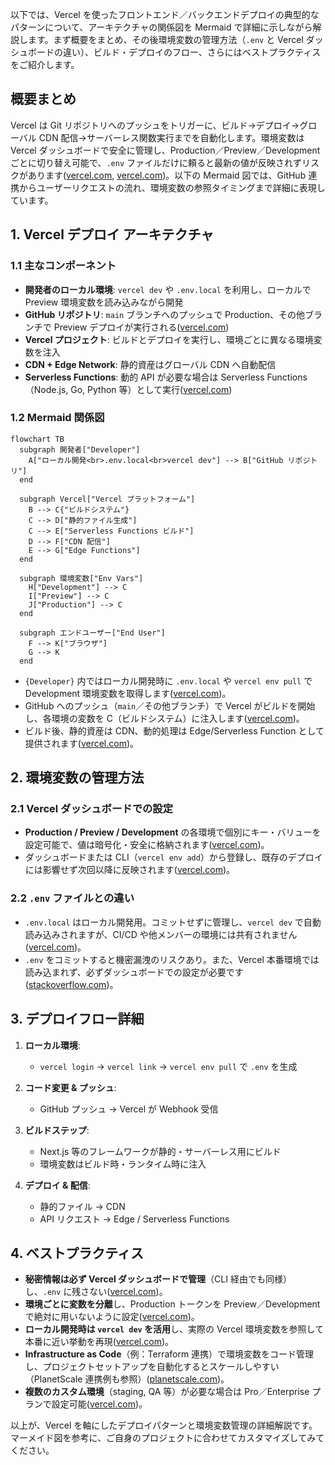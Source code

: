 以下では、Vercel を使ったフロントエンド／バックエンドデプロイの典型的なパターンについて、アーキテクチャの関係図を Mermaid で詳細に示しながら解説します。まず概要をまとめ、その後環境変数の管理方法（`.env` と Vercel ダッシュボードの違い）、ビルド・デプロイのフロー、さらにはベストプラクティスをご紹介します。

## 概要まとめ

Vercel は Git リポジトリへのプッシュをトリガーに、ビルド→デプロイ→グローバル CDN 配信→サーバーレス関数実行までを自動化します。環境変数は Vercel ダッシュボードで安全に管理し、Production／Preview／Development ごとに切り替え可能で、`.env` ファイルだけに頼ると最新の値が反映されずリスクがあります([vercel.com][1], [vercel.com][2])。以下の Mermaid 図では、GitHub 連携からユーザーリクエストの流れ、環境変数の参照タイミングまで詳細に表現しています。

## 1. Vercel デプロイ アーキテクチャ

### 1.1 主なコンポーネント

* **開発者のローカル環境**: `vercel dev` や `.env.local` を利用し、ローカルで Preview 環境変数を読み込みながら開発
* **GitHub リポジトリ**: `main` ブランチへのプッシュで Production、その他ブランチで Preview デプロイが実行される([vercel.com][1])
* **Vercel プロジェクト**: ビルドとデプロイを実行し、環境ごとに異なる環境変数を注入
* **CDN + Edge Network**: 静的資産はグローバル CDN へ自動配信
* **Serverless Functions**: 動的 API が必要な場合は Serverless Functions（Node.js, Go, Python 等）として実行([vercel.com][3])

### 1.2 Mermaid 関係図

```mermaid
flowchart TB
  subgraph 開発者["Developer"]
    A["ローカル開発<br>.env.local<br>vercel dev"] --> B["GitHub リポジトリ"]
  end

  subgraph Vercel["Vercel プラットフォーム"]
    B --> C{"ビルドシステム"}
    C --> D["静的ファイル生成"]
    C --> E["Serverless Functions ビルド"]
    D --> F["CDN 配信"]
    E --> G["Edge Functions"]
  end

  subgraph 環境変数["Env Vars"]
    H["Development"] --> C
    I["Preview"] --> C
    J["Production"] --> C
  end

  subgraph エンドユーザー["End User"]
    F --> K["ブラウザ"]
    G --> K
  end

```

* `{Developer}` 内ではローカル開発時に `.env.local` や `vercel env pull` で Development 環境変数を取得します([vercel.com][2])。
* GitHub へのプッシュ（`main`／その他ブランチ）で Vercel がビルドを開始し、各環境の変数を C（ビルドシステム）に注入します([vercel.com][1])。
* ビルド後、静的資産は CDN、動的処理は Edge/Serverless Function として提供されます([vercel.com][3])。

## 2. 環境変数の管理方法

### 2.1 Vercel ダッシュボードでの設定

* **Production / Preview / Development** の各環境で個別にキー・バリューを設定可能で、値は暗号化・安全に格納されます([vercel.com][2])。
* ダッシュボードまたは CLI（`vercel env add`）から登録し、既存のデプロイには影響せず次回以降に反映されます([vercel.com][2])。

### 2.2 `.env` ファイルとの違い

* `.env.local` はローカル開発用。コミットせずに管理し、`vercel dev` で自動読み込みされますが、CI/CD や他メンバーの環境には共有されません([vercel.com][2])。
* `.env` をコミットすると機密漏洩のリスクあり。また、Vercel 本番環境では読み込まれず、必ずダッシュボードでの設定が必要です([stackoverflow.com][4])。

## 3. デプロイフロー詳細

1. **ローカル環境**:

   * `vercel login` → `vercel link` → `vercel env pull` で `.env` を生成
2. **コード変更 & プッシュ**:

   * GitHub プッシュ → Vercel が Webhook 受信
3. **ビルドステップ**:

   * Next.js 等のフレームワークが静的・サーバーレス用にビルド
   * 環境変数はビルド時・ランタイム時に注入
4. **デプロイ & 配信**:

   * 静的ファイル → CDN
   * API リクエスト → Edge / Serverless Functions

## 4. ベストプラクティス

* **秘密情報は必ず Vercel ダッシュボードで管理**（CLI 経由でも同様）し、`.env` に残さない([vercel.com][2])。
* **環境ごとに変数を分離**し、Production トークンを Preview／Development で絶対に用いないように設定([vercel.com][1])。
* **ローカル開発時は `vercel dev` を活用**し、実際の Vercel 環境変数を参照して本番に近い挙動を再現([vercel.com][2])。
* **Infrastructure as Code**（例：Terraform 連携）で環境変数をコード管理し、プロジェクトセットアップを自動化するとスケールしやすい（PlanetScale 連携例も参照）([planetscale.com][5])。
* **複数のカスタム環境**（staging, QA 等）が必要な場合は Pro／Enterprise プランで設定可能([vercel.com][1])。

以上が、Vercel を軸にしたデプロイパターンと環境変数管理の詳細解説です。マーメイド図を参考に、ご自身のプロジェクトに合わせてカスタマイズしてみてください。

[1]: https://vercel.com/docs/deployments/environments?utm_source=chatgpt.com "Environments - Vercel"
[2]: https://vercel.com/docs/environment-variables?utm_source=chatgpt.com "Environment variables - Vercel"
[3]: https://vercel.com/blog/building-secure-and-performant-web-applications-on-vercel?utm_source=chatgpt.com "Building secure and performant web applications on Vercel"
[4]: https://stackoverflow.com/questions/66293848/how-to-properly-set-environment-variables-in-next-js-app-deployed-to-vercel?utm_source=chatgpt.com "How to properly set environment variables in Next.js app deployed ..."
[5]: https://planetscale.com/docs/vitess/tutorials/deploy-to-vercel?utm_source=chatgpt.com "Deploy to Vercel - PlanetScale"

